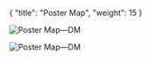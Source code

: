 {
  "title": "Poster Map",
  "weight": 15
}

<wc-gallery>

![Poster Map—DM](adventure/WDH/poster-map-dm.jpg)

![Poster Map—DM](adventure/WDH/poster-map-player.jpg)

</wc-gallery>